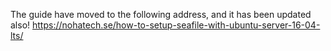 The guide have moved to the following address, and it has been updated also!
https://nohatech.se/how-to-setup-seafile-with-ubuntu-server-16-04-lts/
